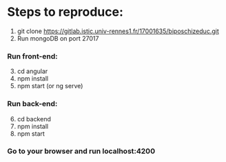 # Steps to reproduce:
1. git clone https://gitlab.istic.univ-rennes1.fr/17001635/biposchizeduc.git
2. Run mongoDB on port 27017
### Run front-end:
3. cd angular
4. npm install
5. npm start (or ng serve)
### Run back-end:
6. cd backend
7. npm install
8. npm start
### Go to your browser and run localhost:4200

